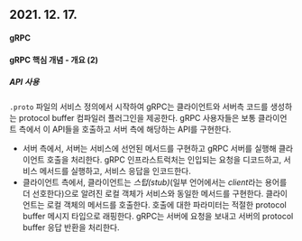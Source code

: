 ## 2021. 12. 17.

#### gRPC

#### gRPC 핵심 개념 - 개요 (2)

##### API 사용

`.proto` 파일의 서비스 정의에서 시작하여 gRPC는 클라이언트와 서버측 코드를 생성하는 protocol buffer 컴파일러 플러그인을 제공한다. gRPC 사용자들은 보통 클라이언트 측에서 이 API들을 호출하고 서버 측에 해당하는 API를 구현한다.

* 서버 측에서, 서버는 서비스에 선언된 메서드를 구현하고 gRPC 서버를 실행해 클라이언트 호출을 처리한다. gRPC 인프라스트럭처는 인입되는 요청을 디코드하고, 서비스 메서드를 실행하고, 서비스 응답을 인코드한다.
* 클라이언트 측에서, 클라이언트는 *스텁(stub)*(일부 언어에서는 *client*라는 용어를 더 선호한다)으로 알려진 로컬 객체가 서비스와 동일한 메서드를 구현한다. 클라이언트는 로컬 객체의 메서드를 호출한다. 호출에 대한 파라미터는 적절한 protocol buffer 메시지 타입으로 래핑한다. gRPC는 서버에 요청을 보내고 서버의 protocol buffer 응답 반환을 처리한다.